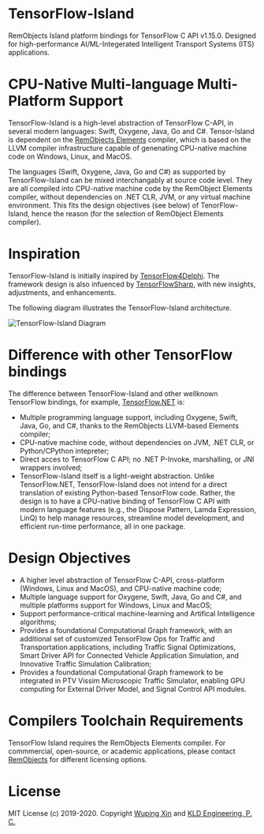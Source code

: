 # TensorFlow-Island
RemObjects Island platform bindings for TensorFlow C API v1.15.0. Designed for high-performance AI/ML-Integerated Intelligent Transport Systems (ITS) applications.

# CPU-Native Multi-language Multi-Platform Support
TensorFlow-Island is a high-level abstraction of TensorFlow C-API, in several modern languages: Swift, Oxygene, Java, Go and C#.  Tensor-Island is dependent on the [RemObjects Elements](https://www.remobjects.com) compiler, which is based on the LLVM compiler infrastructure capable of genenating CPU-native machine code on Windows, Linux, and MacOS.

The languages (Swift, Oxygene, Java, Go and C#) as supported by TensorFlow-Island can be mixed interchangably at source code level. They are all compiled into CPU-native machine code by the RemObject Elements compiler, without dependencies on .NET CLR, JVM, or any virtual machine environment. This fits the design objectives (see below) of TenorFlow-Island, hence the reason (for the selection of RemObject Elements compiler).

# Inspiration
TensorFlow-Island is initially inspired by [TensorFlow4Delphi](https://github.com/hartmutdavid/TensorFlow4Delphi). The framework design is also infuenced by [TensorFlowSharp](https://github.com/migueldeicaza/TensorFlowSharp), with new insights, adjustments, and enhancements.

The following diagram illustrates the TensorFlow-Island architecture.

![TensorFlow-Island Diagram](../master/Images/TensorFlow-Island-Diagram.png) 

# Difference with other TensorFlow bindings
The difference between TensorFlow-Island and other wellknown TensorFlow bindings, for example, [TensorFlow.NET](https://github.com/SciSharp/TensorFlow.NET) is:
- Multiple programming language support, including Oxygene, Swift, Java, Go, and C#, thanks to the RemObjects LLVM-based Elements compiler;
- CPU-native machine code, without dependencies on JVM, .NET CLR, or Python/CPython intepreter; 
- Direct acces to TensorFlow C API; no .NET P-Invoke, marshalling, or JNI wrappers involved;
- TensorFlow-Island itself is a light-weight abstraction. Unlike TensorFlow.NET, TensorFlow-Island does not intend for a direct translation of existing Python-based TensorFlow code. Rather, the design is to have a CPU-native binding of TensorFlow C API with modern language features (e.g., the Dispose Pattern, Lamda Expression, LinQ) to help manage resources, streamline model development, and efficient run-time performance, all in one package.

# Design Objectives
 - A higher level abstraction of TensorFlow C-API,  cross-platform (Windows, Linux and MacOS), and CPU-native machine code;
 - Multiple language support for Oxygene, Swift, Java, Go and C#, and multiple platforms support for Windows, Linux and MacOS;
 - Support performance-critical machine-learning and Artifical Intelligence algorithms;
 - Provides a foundational Computational Graph framework, with an additional set of customized TensorFlow Ops for Traffic and Transportation applications, including Traffic Signal Optimizations, Smart Driver API for Connected Vehicle Application Simulation, and Innovative Traffic Simulation Calibration;
 - Provides a foundational Computational Graph framework to be integrated in PTV Vissim Microscopic Traffic Simulator, enabling GPU computing for External Driver Model, and Signal Control API modules.

# Compilers Toolchain Requirements
TensorFlow Island requires the RemObjects Elements compiler. For commmercial, open-source, or academic applications, please contact [RemObjects](https://www.elementscompiler.com/elements/) for different licensing options.

# License
MIT License (c) 2019-2020. Copyright [Wuping Xin](wupingxin.net) and [KLD Engineering, P. C.](www.kldcompanies.com) 
